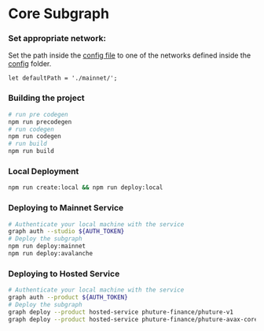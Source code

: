 # Core Subgraph

### Set appropriate network:
Set the path inside the [config file](config/config.js) to one of the networks defined inside the [config](config) folder.
```shell
let defaultPath = './mainnet/';
```

### Building the project

```bash
# run pre codegen
npm run precodegen
# run codegen
npm run codegen
# run build
npm run build
```

### Local Deployment
    
```bash
npm run create:local && npm run deploy:local
```

### Deploying to Mainnet Service

```bash
# Authenticate your local machine with the service
graph auth --studio ${AUTH_TOKEN}
# Deploy the subgraph
npm run deploy:mainnet 
npm run deploy:avalanche
```

### Deploying to Hosted Service

```bash
# Authenticate your local machine with the service
graph auth --product ${AUTH_TOKEN}
# Deploy the subgraph
graph deploy --product hosted-service phuture-finance/phuture-v1
graph deploy --product hosted-service phuture-finance/phuture-avax-core
```
